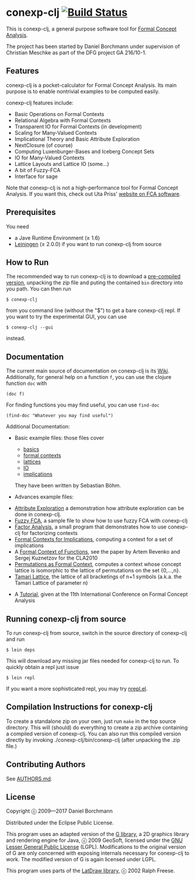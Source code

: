 # conexp-clj [![Build Status](https://travis-ci.org/exot/conexp-clj.svg?branch=dev)](https://travis-ci.org/exot/conexp-clj)

This is conexp-clj, a general purpose software tool for [Formal Concept
Analysis](http://www.upriss.org.uk/fca/fca.html).

The project has been started by Daniel Borchmann under supervision of Christian
Meschke as part of the DFG project GA 216/10-1.


## Features

conexp-clj is a pocket-calculator for Formal Concept Analysis.  Its main purpose is to
enable nontrivial examples to be computed easily.

conexp-clj features include:

* Basic Operations on Formal Contexts
* Relational Algebra with Formal Contexts
* Transparent IO for Formal Contexts (in development)
* Scaling for Many-Valued Contexts
* Implicational Theory and Basic Attribute Exploration
* NextClosure (of course)
* Computing Luxenburger-Bases and Iceberg Concept Sets
* IO for Many-Valued Contexts
* Lattice Layouts and Lattice IO (some...)
* A bit of Fuzzy-FCA
* Interface for sage

Note that conexp-clj is not a high-performance tool for Formal Concept Analysis.  If you
want this, check out Uta Priss'
[website on FCA software](http://www.fcahome.org.uk/fcasoftware.html).


## Prerequisites

You need

* a Jave Runtime Environment (≥ 1.6)
* [Leiningen](http://github.com/technomancy/leiningen) (≥ 2.0.0) if you want to run
  conexp-clj from source


## How to Run

The recommended way to run conexp-clj is to download a
[pre-compiled version](https://wwwtcs.inf.tu-dresden.de/~borch/downloads/conexp-clj/),
unpacking the zip file and puting the contained `bin` directory into you path.
You can then run

    $ conexp-clj

from you command line (without the "$") to get a bare conexp-clj repl.  If you want to try
the experimental GUI, you can use

    $ conexp-clj --gui

instead.


## Documentation

The current main source of documentation on conexp-clj is its
[Wiki](http://github.com/exot/conexp-clj/wiki).  Additionally, for general help on a
function `f`, you can use the clojure function `doc` with

~~~
(doc f)
~~~

For finding functions you may find useful, you can use `find-doc`

~~~
(find-doc "Whatever you may find useful")
~~~

Additional Documentation:

- Basic example files: those files cover

  * [basics](doc/examples/01-basics.clj)
  * [formal contexts](doc/examples/02-contexts.clj)
  * [lattices](doc/examples/03-lattices.clj)
  * [IO](doc/examples/04-io.clj)
  * [implications](doc/examples/05-implications.clj)

  They have been written by Sebastian Böhm.

- Advances example files:

 * [Attribute Exploration](doc/examples/exploration.clj)
   a demonstration how attribute exploration can be done in conexp-clj.
 * [Fuzzy FCA](doc/examples/fuzzy.clj),
   a sample file to show how to use fuzzy FCA with conexp-clj
 * [Factor Analysis](doc/examples/factor-analysis.clj),
   a small program that demonstrates how to use conexp-clj for factorizing contexts
 * [Formal Contexts for Implications](doc/examples/implication-closure.clj),
   computing a context for a set of implications
 * A
   [Formal Context of Functions](doc/examples/function-context.clj),
   see the paper by Artem Revenko and Sergej Kuznetzov for the CLA2010
 * [Permutations as Formal Context](doc/examples/permutation-context.clj),
   computes a context whose concept lattice is isomorphic to the lattice of permutations on the set
   \{0,...,n\}.
 * [Tamari Lattice](doc/examples/tamari-lattice.clj),
   the lattice of all bracketings of n+1 symbols (a.k.a. the Tamari Lattice of parameter n)

- A [Tutorial](doc/icfca-2013-tutorial), given
  at the 11th International Conference on Formal Concept Analysis


## Running conexp-clj from source

To run conexp-clj from source, switch in the source directory of conexp-clj and run

    $ lein deps

This will download any missing jar files needed for conexp-clj to run.  To quickly obtain
a repl just issue

    $ lein repl

If you want a more sophisticated repl, you may try
[nrepl.el](http://github.com/kingtim/nrepl.el).


## Compilation Instructions for conexp-clj

To create a standalone zip on your own, just run `make` in the top source directory. This
will (should) do everything to create a zip archive containing a compiled version of
conexp-clj. You can also run this compiled version directly by invoking
./conexp-clj/bin/conexp-clj (after unpacking the .zip file.)


## Contributing Authors

See [AUTHORS.md](AUTHORS.md).

## License

Copyright ⓒ 2009—2017 Daniel Borchmann

Distributed under the Eclipse Public License.

This program uses an adapted version of
the [G library](http://geosoft.no/graphics/index.html), a 2D graphics library
and rendering engine for Java, ⓒ 2009 GeoSoft, licensed under
the [GNU Lesser General Public License](http://www.gnu.org/copyleft/lesser.html)
(LGPL).  Modifications to the original version of G are only concerned with
exposing internals necessary for conexp-clj to work.  The modified version of G
is again licensed under LGPL.

This program uses parts of the [LatDraw library](http://latdraw.org), ⓒ 2002
Ralph Freese.
